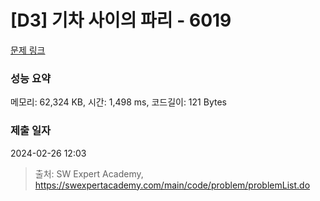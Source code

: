 # [D3] 기차 사이의 파리 - 6019 

[문제 링크](https://swexpertacademy.com/main/code/problem/problemDetail.do?contestProbId=AWajaTmaZw4DFAWM) 

### 성능 요약

메모리: 62,324 KB, 시간: 1,498 ms, 코드길이: 121 Bytes

### 제출 일자

2024-02-26 12:03



> 출처: SW Expert Academy, https://swexpertacademy.com/main/code/problem/problemList.do